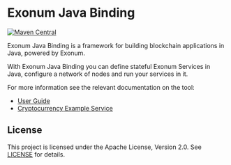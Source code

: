 # Exonum Java Binding

[![Maven Central](https://img.shields.io/maven-central/v/com.exonum.binding/exonum-java-binding-core.svg)](https://mvnrepository.com/artifact/com.exonum.binding/exonum-java-binding-core/latest)

Exonum Java Binding is a framework for building blockchain applications in Java, 
powered by Exonum.

With Exonum Java Binding you can define stateful Exonum Services in Java,
configure a network of nodes and run your services in it.

For more information see the relevant documentation on the tool:
  - [User Guide](https://exonum.com/doc/version/0.11/get-started/java-binding/)
  - [Cryptocurrency Example Service](cryptocurrency-demo)

## License
This project is licensed under the Apache License, Version 2.0.
See [LICENSE](../LICENSE) for details.
